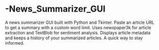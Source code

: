 # -News_Summarizer_GUI
A news summarizer GUI built with Python and Tkinter. Paste an article URL to get a summary with a custom word limit. Uses newspaper3k for article extraction and TextBlob for sentiment analysis. Displays article metadata and keeps a history of your summarized articles. A quick way to stay informed.
